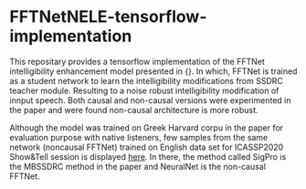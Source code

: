 # FFTNetNELE-tensorflow-implementation
This repositary provides a tensorflow implementation of the FFTNet intelligibility enhancement model presented in {}. In which, FFTNet is trained as a student network to learn the intelligibility modifications from SSDRC teacher module. Resulting to a noise robust intelligibility modification of innput speech.
Both causal and non-causal versions were experimented in the paper and were found non-causal architecture is more robust.

Although the model was trained on Greek Harvard corpu in the paper for evaluation purpose with native listeners, few samples from the same network (noncausal FFTNet) trained on English data set for ICASSP2020 Show&Tell session is displayed <a href="https://www.csd.uoc.gr/~shifaspv/ICASSP2020-Demo.html">here</a>. In there, the method called SigPro is the MBSSDRC method in the paper and NeuralNet is the non-causal FFTNet.  

